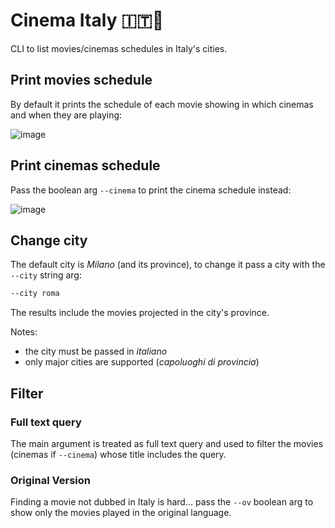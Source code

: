 # Cinema Italy 🇮🇹🎥
CLI to list movies/cinemas schedules in Italy's cities.

## Print movies schedule
By default it prints the schedule of each movie showing in which cinemas and when they are playing:

![image](https://user-images.githubusercontent.com/4029499/38526583-353a9d34-3c57-11e8-92b6-5da0190b36b0.png)

## Print cinemas schedule
Pass the boolean arg `--cinema` to print the cinema schedule instead:

![image](https://user-images.githubusercontent.com/4029499/38526609-5802f50a-3c57-11e8-9da8-5905b896206e.png)

## Change city
The default city is *Milano* (and its province), to change it pass a city with the `--city` string arg:

```sh
--city roma
```

The results include the movies projected in the city's province.

Notes:
- the city must be passed in *italiano*
- only major cities are supported (*capoluoghi di provincia*)

## Filter
### Full text query
The main argument is treated as full text query and used to filter the movies (cinemas if `--cinema`) whose title includes the query.

### Original Version
Finding a movie not dubbed in Italy is hard... pass the `--ov` boolean arg to show only the movies played in the original language.
